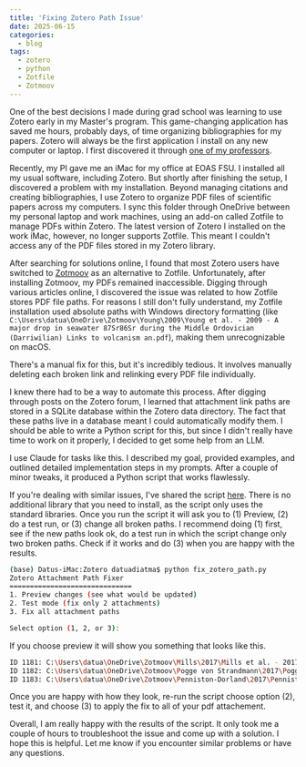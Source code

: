 ```yaml
---
title: 'Fixing Zotero Path Issue'
date: 2025-06-15
categories:
  - blog
tags:
  - zotero
  - python
  - Zotfile
  - Zotmoov
---
```

One of the best decisions I made during grad school was learning to use Zotero early in my Master's program. This game-changing application has saved me hours, probably days, of time organizing bibliographies for my papers. Zotero will always be the first application I install on any new computer or laptop. I first discovered it through [one of my professors](https://dasaptaerwin.notion.site/DASAPTA-ERWIN-SHORT-BIO-600a09a192c344609d685064ad014674).

Recently, my PI gave me an iMac for my office at EOAS FSU. I installed all my usual software, including Zotero. But shortly after finishing the setup, I discovered a problem with my installation. Beyond managing citations and creating bibliographies, I use Zotero to organize PDF files of scientific papers across my computers. I sync this folder through OneDrive between my personal laptop and work machines, using an add-on called Zotfile to manage PDFs within Zotero. The latest version of Zotero I installed on the work iMac, however, no longer supports Zotfile. This meant I couldn't access any of the PDF files stored in my Zotero library.

After searching for solutions online, I found that most Zotero users have switched to [Zotmoov](https://github.com/wileyyugioh/zotmoov) as an alternative to Zotfile. Unfortunately, after installing Zotmoov, my PDFs remained inaccessible. Digging through various articles online, I discovered the issue was related to how Zotfile stores PDF file paths. For reasons I still don't fully understand, my Zotfile installation used absolute paths with Windows directory formatting (like `C:\Users\datua\OneDrive\Zotmoov\Young\2009\Young et al. - 2009 - A major drop in seawater 87Sr86Sr during the Middle Ordovician (Darriwilian) Links to volcanism an.pdf`), making them unrecognizable on macOS.

There's a manual fix for this, but it's incredibly tedious. It involves manually deleting each broken link and relinking every PDF file individually.

I knew there had to be a way to automate this process. After digging through posts on the Zotero forum, I learned that attachment link paths are stored in a SQLite database within the Zotero data directory. The fact that these paths live in a database meant I could automatically modify them. I should be able to write a Python script for this, but since I didn't really have time to work on it properly, I decided to get some help from an LLM.

I use Claude for tasks like this. I described my goal, provided examples, and outlined detailed implementation steps in my prompts. After a couple of minor tweaks, it produced a Python script that works flawlessly.

If you're dealing with similar issues, I've shared the script [here](https://github.com/datuadiatma/fix_zotero_path). There is no additional library that you need to install, as the script only uses the standard libraries. Once you run the script it will ask you to (1) Preview, (2) do a test run, or (3) change all broken paths. I recommend doing (1) first, see if the new paths look ok, do a test run in which the script change only two broken paths. Check if it works and do (3) when you are happy with the results.

```bash
(base) Datus-iMac:Zotero datuadiatma$ python fix_zotero_path.py 
Zotero Attachment Path Fixer
==============================
1. Preview changes (see what would be updated)
2. Test mode (fix only 2 attachments)
3. Fix all attachment paths

Select option (1, 2, or 3):
```

If you choose preview it will show you something that looks like this.

```bash
ID 1181: C:\Users\datua\OneDrive\Zotmoov\Mills\2017\Mills et al. - 2017 - Elevated CO 2 degassing rates prevented the return of Snowball Earth during the Phanerozoic.pdf -> /Users/datuadiatma/Library/CloudStorage/OneDrive-Personal/Zotmoov/Mills/2017/Mills et al. - 2017 - Elevated CO 2 degassing rates prevented the return of Snowball Earth during the Phanerozoic.pdf
ID 1182: C:\Users\datua\OneDrive\Zotmoov\Pogge von Strandmann\2017\Pogge von Strandmann et al. - 2017 - Lithium isotope behaviour during weathering in the Ganges Alluvial Plain.pdf -> /Users/datuadiatma/Library/CloudStorage/OneDrive-Personal/Zotmoov/Pogge von Strandmann/2017/Pogge von Strandmann et al. - 2017 - Lithium isotope behaviour during weathering in the Ganges Alluvial Plain.pdf
ID 1183: C:\Users\datua\OneDrive\Zotmoov\Penniston-Dorland\2017\Penniston-Dorland et al. - 2017 - Lithium Isotope Geochemistry.pdf -> /Users/datuadiatma/Library/CloudStorage/OneDrive-Personal/Zotmoov/Penniston-Dorland/2017/Penniston-Dorland et al. - 2017 - Lithium Isotope Geochemistry.pdf
```

Once you are happy with how they look, re-run the script choose option (2), test it, and choose (3) to apply the fix to all of your pdf attachement.

Overall, I am really happy with the results of the script. It only took me a couple of hours to troubleshoot the issue and come up with a solution. I hope this is helpful. Let me know if you encounter similar problems or have any questions.